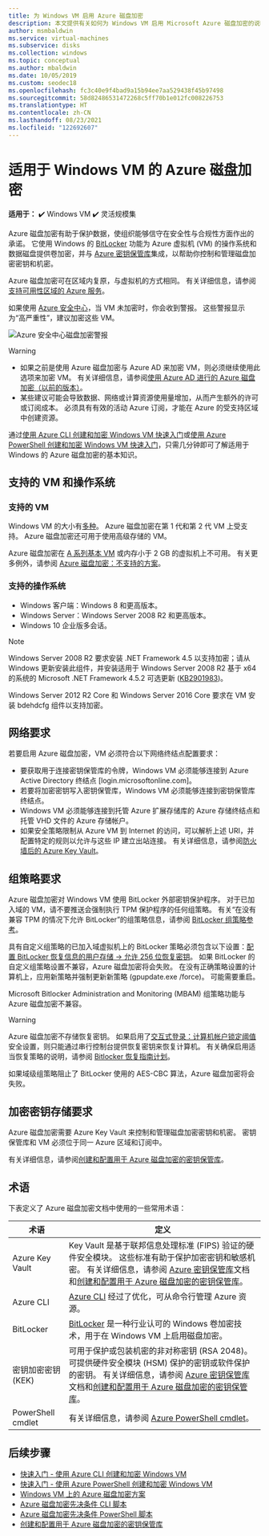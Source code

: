 ```yaml
---
title: 为 Windows VM 启用 Azure 磁盘加密
description: 本文提供有关如何为 Windows VM 启用 Microsoft Azure 磁盘加密的说明。
author: msmbaldwin
ms.service: virtual-machines
ms.subservice: disks
ms.collection: windows
ms.topic: conceptual
ms.author: mbaldwin
ms.date: 10/05/2019
ms.custom: seodec18
ms.openlocfilehash: fc3c40e9f4bad9a15b94ee7aa529438f45b97498
ms.sourcegitcommit: 58d82486531472268c5ff70b1e012fc008226753
ms.translationtype: HT
ms.contentlocale: zh-CN
ms.lasthandoff: 08/23/2021
ms.locfileid: "122692607"
---
```

# <a name="azure-disk-encryption-for-windows-vms"></a>适用于 Windows VM 的 Azure 磁盘加密

**适用于：** :heavy_check_mark: Windows VM :heavy_check_mark: 灵活规模集 

Azure 磁盘加密有助于保护数据，使组织能够信守在安全性与合规性方面作出的承诺。 它使用 Windows 的 [BitLocker](https://en.wikipedia.org/wiki/BitLocker) 功能为 Azure 虚拟机 (VM) 的操作系统和数据磁盘提供卷加密，并与 [Azure 密钥保管库](../../key-vault/index.yml)集成，以帮助你控制和管理磁盘加密密钥和机密。

Azure 磁盘加密可在区域内复原，与虚拟机的方式相同。 有关详细信息，请参阅[支持可用性区域的 Azure 服务](../../availability-zones/az-region.md)。

如果使用 [Azure 安全中心](../../security-center/index.yml)，当 VM 未加密时，你会收到警报。 这些警报显示为“高严重性”，建议加密这些 VM。

![Azure 安全中心磁盘加密警报](../media/disk-encryption/security-center-disk-encryption-fig1.png)

> [!WARNING]
> - 如果之前是使用 Azure 磁盘加密与 Azure AD 来加密 VM，则必须继续使用此选项来加密 VM。 有关详细信息，请参阅[使用 Azure AD 进行的 Azure 磁盘加密（以前的版本）](disk-encryption-overview-aad.md)。 
> - 某些建议可能会导致数据、网络或计算资源使用量增加，从而产生额外的许可或订阅成本。 必须具有有效的活动 Azure 订阅，才能在 Azure 的受支持区域中创建资源。

通过[使用 Azure CLI 创建和加密 Windows VM 快速入门](disk-encryption-cli-quickstart.md)或[使用 Azure PowerShell 创建和加密 Windows VM 快速入门](disk-encryption-powershell-quickstart.md)，只需几分钟即可了解适用于 Windows 的 Azure 磁盘加密的基本知识。

## <a name="supported-vms-and-operating-systems"></a>支持的 VM 和操作系统

### <a name="supported-vms"></a>支持的 VM

Windows VM 的大小有[多种](../sizes-general.md)。 Azure 磁盘加密在第 1 代和第 2 代 VM 上受支持。 Azure 磁盘加密还可用于使用高级存储的 VM。

Azure 磁盘加密在 [A 系列基本 VM](https://azure.microsoft.com/pricing/details/virtual-machines/series/) 或内存小于 2 GB 的虚拟机上不可用。  有关更多例外，请参阅 [Azure 磁盘加密：不支持的方案](disk-encryption-windows.md#unsupported-scenarios)。

### <a name="supported-operating-systems"></a>支持的操作系统

- Windows 客户端：Windows 8 和更高版本。
- Windows Server：Windows Server 2008 R2 和更高版本。
- Windows 10 企业版多会话。  
 
> [!NOTE]
> Windows Server 2008 R2 要求安装 .NET Framework 4.5 以支持加密；请从 Windows 更新安装此组件，并安装适用于 Windows Server 2008 R2 基于 x64 的系统的 Microsoft .NET Framework 4.5.2 可选更新 ([KB2901983](https://www.catalog.update.microsoft.com/Search.aspx?q=KB2901983))。  
>  
> Windows Server 2012 R2 Core 和 Windows Server 2016 Core 要求在 VM 安装 bdehdcfg 组件以支持加密。


## <a name="networking-requirements"></a>网络要求
若要启用 Azure 磁盘加密，VM 必须符合以下网络终结点配置要求：
  - 要获取用于连接密钥保管库的令牌，Windows VM 必须能够连接到 Azure Active Directory 终结点 \[login.microsoftonline.com\]。
  - 若要将加密密钥写入密钥保管库，Windows VM 必须能够连接到密钥保管库终结点。
  - Windows VM 必须能够连接到托管 Azure 扩展存储库的 Azure 存储终结点和托管 VHD 文件的 Azure 存储帐户。
  -  如果安全策略限制从 Azure VM 到 Internet 的访问，可以解析上述 URI，并配置特定的规则以允许与这些 IP 建立出站连接。 有关详细信息，请参阅[防火墙后的 Azure Key Vault](../../key-vault/general/access-behind-firewall.md)。    

## <a name="group-policy-requirements"></a>组策略要求

Azure 磁盘加密对 Windows VM 使用 BitLocker 外部密钥保护程序。 对于已加入域的 VM，请不要推送会强制执行 TPM 保护程序的任何组策略。 有关“在没有兼容 TPM 的情况下允许 BitLocker”的组策略信息，请参阅 [BitLocker 组策略参考](/windows/security/information-protection/bitlocker/bitlocker-group-policy-settings#bkmk-unlockpol1)。

具有自定义组策略的已加入域虚拟机上的 BitLocker 策略必须包含以下设置：[配置 BitLocker 恢复信息的用户存储 -> 允许 256 位恢复密钥](/windows/security/information-protection/bitlocker/bitlocker-group-policy-settings)。 如果 BitLocker 的自定义组策略设置不兼容，Azure 磁盘加密将会失败。 在没有正确策略设置的计算机上，应用新策略并强制更新新策略 (gpupdate.exe /force)。  可能需要重启。

Microsoft Bitlocker Administration and Monitoring (MBAM) 组策略功能与 Azure 磁盘加密不兼容。

> [!WARNING]
> Azure 磁盘加密不存储恢复密钥。 如果启用了[交互式登录：计算机帐户锁定阈值](/windows/security/threat-protection/security-policy-settings/interactive-logon-machine-account-lockout-threshold)安全设置，则只能通过串行控制台提供恢复密钥来恢复计算机。 有关确保启用适当恢复策略的说明，请参阅 [Bitlocker 恢复指南计划](/windows/security/information-protection/bitlocker/bitlocker-recovery-guide-plan)。

如果域级组策略阻止了 BitLocker 使用的 AES-CBC 算法，Azure 磁盘加密将会失败。

## <a name="encryption-key-storage-requirements"></a>加密密钥存储要求  

Azure 磁盘加密需要 Azure Key Vault 来控制和管理磁盘加密密钥和机密。 密钥保管库和 VM 必须位于同一 Azure 区域和订阅中。

有关详细信息，请参阅[创建和配置用于 Azure 磁盘加密的密钥保管库](disk-encryption-key-vault.md)。

## <a name="terminology"></a>术语
下表定义了 Azure 磁盘加密文档中使用的一些常用术语：

| 术语 | 定义 |
| --- | --- |
| Azure Key Vault | Key Vault 是基于联邦信息处理标准 (FIPS) 验证的硬件安全模块。 这些标准有助于保护加密密钥和敏感机密。 有关详细信息，请参阅 [Azure 密钥保管库](https://azure.microsoft.com/services/key-vault/)文档和[创建和配置用于 Azure 磁盘加密的密钥保管库](disk-encryption-key-vault.md)。 |
| Azure CLI | [Azure CLI](/cli/azure/install-azure-cli) 经过了优化，可从命令行管理 Azure 资源。|
| BitLocker |[BitLocker](/previous-versions/windows/it-pro/windows-server-2012-R2-and-2012/hh831713(v=ws.11)) 是一种行业认可的 Windows 卷加密技术，用于在 Windows VM 上启用磁盘加密。 |
| 密钥加密密钥 (KEK) | 可用于保护或包装机密的非对称密钥 (RSA 2048)。 可提供硬件安全模块 (HSM) 保护的密钥或软件保护的密钥。 有关详细信息，请参阅 [Azure 密钥保管库](https://azure.microsoft.com/services/key-vault/)文档和[创建和配置用于 Azure 磁盘加密的密钥保管库](disk-encryption-key-vault.md)。 |
| PowerShell cmdlet | 有关详细信息，请参阅 [Azure PowerShell cmdlet](/powershell/azure/)。 |

## <a name="next-steps"></a>后续步骤

- [快速入门 - 使用 Azure CLI 创建和加密 Windows VM](disk-encryption-cli-quickstart.md)
- [快速入门 - 使用 Azure PowerShell 创建和加密 Windows VM](disk-encryption-powershell-quickstart.md)
- [Windows VM 上的 Azure 磁盘加密方案](disk-encryption-windows.md)
- [Azure 磁盘加密先决条件 CLI 脚本](https://github.com/ejarvi/ade-cli-getting-started) 
- [Azure 磁盘加密先决条件 PowerShell 脚本](https://github.com/Azure/azure-powershell/tree/master/src/Compute/Compute/Extension/AzureDiskEncryption/Scripts)
- [创建和配置用于 Azure 磁盘加密的密钥保管库](disk-encryption-key-vault.md)
